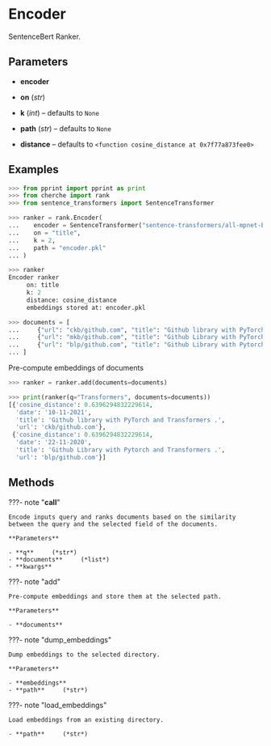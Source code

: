 # Encoder

SentenceBert Ranker.



## Parameters

- **encoder**

- **on** (*str*)

- **k** (*int*) – defaults to `None`

- **path** (*str*) – defaults to `None`

- **distance** – defaults to `<function cosine_distance at 0x7f77a873fee0>`



## Examples

```python
>>> from pprint import pprint as print
>>> from cherche import rank
>>> from sentence_transformers import SentenceTransformer

>>> ranker = rank.Encoder(
...    encoder = SentenceTransformer("sentence-transformers/all-mpnet-base-v2").encode,
...    on = "title",
...    k = 2,
...    path = "encoder.pkl"
... )

>>> ranker
Encoder ranker
     on: title
     k: 2
     distance: cosine_distance
     embeddings stored at: encoder.pkl

>>> documents = [
...     {"url": "ckb/github.com", "title": "Github library with PyTorch and Transformers .", "date": "10-11-2021"},
...     {"url": "mkb/github.com", "title": "Github Library with PyTorch .", "date": "22-11-2021"},
...     {"url": "blp/github.com", "title": "Github Library with Pytorch and Transformers .", "date": "22-11-2020"},
... ]

```

Pre-compute embeddings of documents
```python
>>> ranker = ranker.add(documents=documents)

>>> print(ranker(q="Transformers", documents=documents))
[{'cosine_distance': 0.6396294832229614,
  'date': '10-11-2021',
  'title': 'Github library with PyTorch and Transformers .',
  'url': 'ckb/github.com'},
 {'cosine_distance': 0.6396294832229614,
  'date': '22-11-2020',
  'title': 'Github Library with Pytorch and Transformers .',
  'url': 'blp/github.com'}]
```

## Methods

???- note "__call__"

    Encode inputs query and ranks documents based on the similarity between the query and the selected field of the documents.

    **Parameters**

    - **q**     (*str*)    
    - **documents**     (*list*)    
    - **kwargs**    
    
???- note "add"

    Pre-compute embeddings and store them at the selected path.

    **Parameters**

    - **documents**    
    
???- note "dump_embeddings"

    Dump embeddings to the selected directory.

    **Parameters**

    - **embeddings**    
    - **path**     (*str*)    
    
???- note "load_embeddings"

    Load embeddings from an existing directory.

    - **path**     (*str*)    
    
